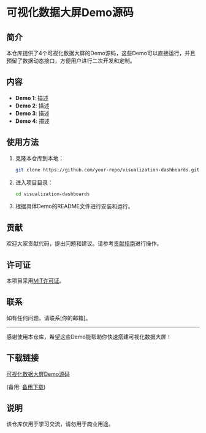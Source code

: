 # 可视化数据大屏Demo源码

## 简介
本仓库提供了4个可视化数据大屏的Demo源码，这些Demo可以直接运行，并且预留了数据动态接口，方便用户进行二次开发和定制。

## 内容
- **Demo 1**: 描述
- **Demo 2**: 描述
- **Demo 3**: 描述
- **Demo 4**: 描述

## 使用方法
1. 克隆本仓库到本地：
   ```bash
   git clone https://github.com/your-repo/visualization-dashboards.git
   ```
2. 进入项目目录：
   ```bash
   cd visualization-dashboards
   ```
3. 根据具体Demo的README文件进行安装和运行。

## 贡献
欢迎大家贡献代码，提出问题和建议。请参考[贡献指南](CONTRIBUTING.md)进行操作。

## 许可证
本项目采用[MIT许可证](LICENSE)。

## 联系
如有任何问题，请联系[你的邮箱]。

---
感谢使用本仓库，希望这些Demo能帮助你快速搭建可视化数据大屏！

## 下载链接
[可视化数据大屏Demo源码](https://pan.quark.cn/s/155acc6dcdf4) 

(备用: [备用下载](https://pan.baidu.com/s/1WAHvGfirrcnqjP7bfY1kEg?pwd=1234))

## 说明

该仓库仅用于学习交流，请勿用于商业用途。
